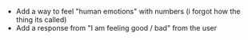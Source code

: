- Add a way to feel "human emotions" with numbers (i forgot how the thing its called)
- Add a response from "I am feeling good / bad" from the user
